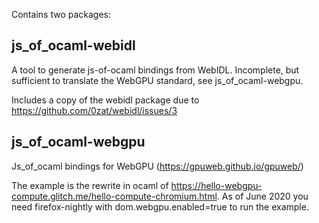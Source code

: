 
Contains two packages:

js_of_ocaml-webidl
------------------

A tool to generate js-of-ocaml bindings from WebIDL. Incomplete, but sufficient
to translate the WebGPU standard, see js_of_ocaml-webgpu.

Includes a copy of the webidl package due to
https://github.com/0zat/webidl/issues/3

js_of_ocaml-webgpu
------------------

Js_of_ocaml bindings for WebGPU (https://gpuweb.github.io/gpuweb/)

The example is the rewrite in ocaml of
https://hello-webgpu-compute.glitch.me/hello-compute-chromium.html.
As of June 2020 you need firefox-nightly with dom.webgpu.enabled=true to
run the example.
